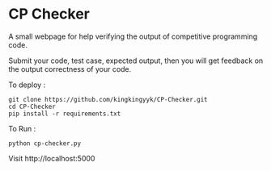 # CP Checker

A small webpage for help verifying the output of competitive programming code.

Submit your code, test case, expected output, then you will get feedback on the output correctness of your code.

To deploy :
```
git clone https://github.com/kingkingyyk/CP-Checker.git
cd CP-Checker
pip install -r requirements.txt
```

To Run :
```
python cp-checker.py
```
Visit http://localhost:5000